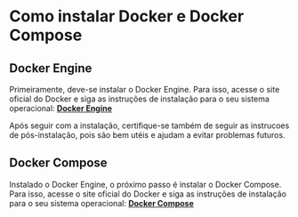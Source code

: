 # Como instalar Docker e Docker Compose

## Docker Engine

Primeiramente, deve-se instalar o Docker Engine. Para isso, acesse o site oficial do Docker e siga as instruções de instalação para o seu sistema operacional:
[**Docker Engine**](https://docs.docker.com/engine/install/)

Após seguir com a instalação, certifique-se também de seguir as instrucoes de pós-instalação, pois são bem utéis e ajudam a evitar problemas futuros.

## Docker Compose

Instalado o Docker Engine, o próximo passo é instalar o Docker Compose. Para isso, acesse o site oficial do Docker e siga as instruções de instalação para o seu sistema operacional:
[**Docker Compose**](https://docs.docker.com/compose/install/linux/#install-using-the-repository)
